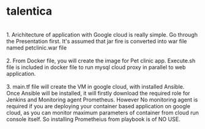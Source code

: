 # talentica
<br>1. Arichitecture of application with Google cloud is really simple. Go through the Presentation first. It's assumed that jar fire is converted into war file named petclinic.war file </br>
<br>2. From Docker file, you will create the image for Pet clinic app. Execute.sh file is included in docker file to run mysql cloud proxy in parallel to web application.</br>
<br>3. main.tf file will create the VM in google cloud, with installed Ansible. Once Ansible will be installed, it will firstly download the required role for Jenkins and Monitoring agent Prometheus. However No monitoring agent is required if you are deploying your container based application on google cloud, as you can monitor maximum parameters of container from cloud run console itself. So installing Prometheius from playbook is of NO USE. </br>  
